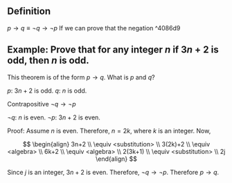 ## Definition

$p\to q\equiv\neg q\to\neg p$
If we can prove that the negation ^4086d9

## Example: Prove that for any integer $n$ if $3n+2$ is odd, then $n$ is odd.

This theorem is of the form $p\to q$. What is $p$ and $q$?

$p$: $3n+2$ is odd.
$q$: $n$ is odd.

Contrapositive $\neg q\to\neg p$

$\neg q$: $n$ is even.
$\neg p$: $3n+2$ is even.

Proof:
Assume $n$ is even. Therefore, $n=2k$, where $k$ is an integer.
Now,

$$
\begin{align}
3n+2 \\
\equiv <substitution> \\
3(2k)+2 \\
\equiv <algebra> \\
6k+2 \\
\equiv <algebra> \\
2(3k+1) \\
\equiv <substitution> \\
2j
\end{align}
$$

Since $j$ is an integer, $3n+2$ is even. Therefore, $\neg q\to\neg p$. Therefore $p\to q$.
